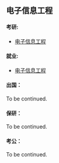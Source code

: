 ## 电子信息工程

#### 考研:






- [电子信息工程](/19-佚名-考研&就业.md)
#### 就业:




- [电子信息工程](/19-佚名-考研&就业.md)
#### 出国：

To be continued.

#### 保研：

To be continued.

#### 考公：

To be continued.

